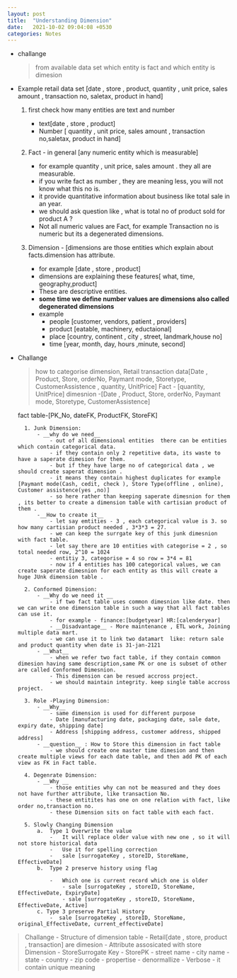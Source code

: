 ```yaml
---
layout: post
title:  "Understanding Dimension"
date:   2021-10-02 09:04:08 +0530
categories: Notes
---
```

- challange 
	> from available data set which entity is fact and which entity is dimesion 

- Example 
	retail data set [date , store , product, quantity , unit price, sales amount , transaction no, saletax, product in hand]
	
	1. first check how many entities are text and number
		- text[date , store , product]
		- Number [ quantity , unit price, sales amount , transaction no,saletax, product in hand]
		
	2. Fact - in general [any numeric entity which is measurable]  
		- for example quantity , unit price, sales amount . they all are measurable.
		- if you write fact as number , they are meaning less, you will not know what this no is.
		- it provide quantitative information about business like total sale in an year.
		- we should ask question like , what is total no of product sold for product A ?
		- Not all numeric values are Fact, for example Transaction no is numeric but its a degenerated dimensions.
	
	3. Dimension - [dimensions are those entities which explain about facts.dimension has attribute.
		- for example [date , store , product] 
		- dimensions are explaining these features[ what, time, geography,product]
		- These are descriptive entities.
		- __some time we define number values are dimensions also called degenerated dimensions__		
		- example 
			- people [customer, vendors, patient , providers]
			- product [eatable, machinery, eductaional]
			- place [country, continent , city , street, landmark,house no]
			- time [year, month, day, hours ,minute, second]

- Challange
	> how to categorise dimension,
	Retail transaction data[Date , Product, Store, orderNo, Paymant mode, Storetype, CustomerAssistence , quantity, UnitPrice]
	Fact - [quantity, UnitPrice]
	dimesnion -[Date , Product, Store, orderNo, Paymant mode, Storetype, CustomerAssistence] 
		
	fact table-[PK_No, dateFK, ProductFK, StoreFK]	
		
		1. Junk Dimension:
			- __why do we need__
				- out of all dimensional entities  there can be entities which contain categorical data.
				- if they contain only 2 repetitive data, its waste to have a saperate dimesion for them.
				- but if they have large no of categorical data , we should create saperat dimension .
				- it means they contain highest duplicates for example [Paymant mode(Cash, cedit, check ), Store Type(offline , online), Customer assistence(yes ,no)]
				- so here rather than keeping saperate dimesnion for them , its better to create a dimension table with cartisian product of them .
			-__How to create it__
				- let say emtities - 3 , each categorical value is 3. so how many cartisian product needed , 3*3*3 = 27.
				- we can keep the surrgate key of this junk dimesnion with fact table.
				- let say there are 10 entities with categorise = 2 , so total needed row, 2^10 = 1024
				- entitiy 3, categorise = 4 so row = 3*4 = 81
				- now if 4 entities has 100 categorical values, we can create saperate dimesnion for each entity as this will create a huge JUnk dimension table .
			
		2. Conformed Dimension:
			- __Why do we need it __
				- if two fact table uses common dimesnion like date. then we can write one dimension table in such a way that all fact tables can use it.
				- for example - finance:[budgetyear] HR:[calenderyear]
				- __Disadvantage__ - More maintenance , ETL work, Joining multiple data mart.
				- we can use it to link two datamart  like: return sale and product quantity when date is 31-jan-2121
			- __What__
				- when we refer two fact table, if they contain common dimesion having same description,same PK or one is subset of other are called Conformed Dimesnion.
				- This dimension can be resued accross project.
				- we should maintain integrity. keep single table accross project.
				
		3. Role -Playing Dimension:
			- __Why__
				- same dimension is used for different purpose
				- Date [manufacturing date, packaging date, sale date, expiry date, shipping date]
				- Address [shipping address, customer address, shipped address]
			- __question__ : How to Store this dimension in fact table
				- we should create one master time dimesion and then create multiple views for each date table, and then add PK of each view as FK in Fact table.
				
		4. Degenrate Dimension:
			- __Why __ 
				- those entities why can not be measured and they does not have further attribute, like transaction No.
				- these entitites has one on one relation with fact, like order no,transaction no.
				- these Dimension sits on fact table with each fact.

		5. Slowly Changing Dimension
		 	a.	Type 1 Overwrite the value
				-	It will replace older value with new one , so it will not store historical data
				-	Use it for spelling correction
				-	sale [surrogateKey , storeID, StoreName, EffectiveDate]
			b.	Type 2 preserve history using flag

				-	Which one is current record which one is older
					- sale [surrogateKey , storeID, StoreName, EffectiveDate, ExpiryDate]
					- sale [surrogateKey , storeID, StoreName, EffectiveDate, Active]
			c. Type 3 preserve Partial History 
				-  sale [surrogateKey , storeID, StoreName, original_EffectiveDate, current_effectiveDate]

				
> Challange 
	- Structure of dimension table 
		- Retail[date , store, product , transaction] are dimesion 
		- Attribute assosicated with store Dimension
			- StoreSurrogate Key
			- StorePK
			- street name 
			- city name
			- state 
			- country 
			- zip code
	- propertise
		- denormallize
		- Verbose
		- it contain unique meaning
			
				
				
				